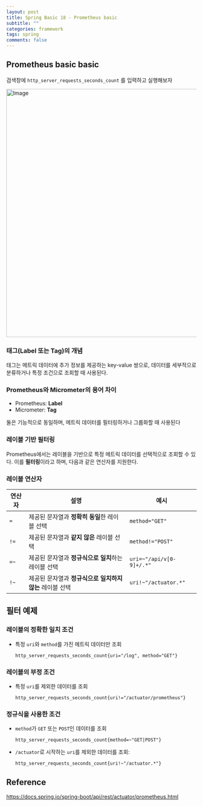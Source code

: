 ```yaml
---
layout: post
title: Spring Basic 18 - Prometheus basic
subtitle: ""
categories: framework
tags: spring
comments: false
---
```


## **Prometheus basic** **basic**

검색창에 `http_server_requests_seconds_count` 를 입력하고 실행해보자

<img width="654" alt="Image" src="https://github.com/user-attachments/assets/48e9f44f-abfe-4502-9cb0-cdb5f56f6416" />

### **태그(Label 또는 Tag)의 개념**

태그는 메트릭 데이터에 추가 정보를 제공하는 key-value 쌍으로, 데이터를 세부적으로 분류하거나 특정 조건으로 조회할 때 사용된다.

### **Prometheus와 Micrometer의 용어 차이**

- Prometheus: **Label**
- Micrometer: **Tag**

둘은 기능적으로 동일하며, 메트릭 데이터를 필터링하거나 그룹화할 때 사용된다

### **레이블 기반 필터링**

Prometheus에서는 레이블을 기반으로 특정 메트릭 데이터를 선택적으로 조회할 수 있다. 이를 **필터링**이라고 하며, 다음과 같은 연산자를 지원한다.

### **레이블 연산자**

| 연산자 | 설명 | 예시 |
| --- | --- | --- |
| `=` | 제공된 문자열과 **정확히 동일**한 레이블 선택 | `method="GET"` |
| `!=` | 제공된 문자열과 **같지 않은** 레이블 선택 | `method!="POST"` |
| `=~` | 제공된 문자열과 **정규식으로 일치**하는 레이블 선택 | `uri=~"/api/v[0-9]+/.*"` |
| `!~` | 제공된 문자열과 **정규식으로 일치하지 않는** 레이블 선택 | `uri!~"/actuator.*"` |

## **필터 예제**

### **레이블의 정확한 일치 조건**

- 특정 `uri`와 `method`를 가진 메트릭 데이터만 조회

    ```
    http_server_requests_seconds_count{uri="/log", method="GET"}
    ```

### **레이블의 부정 조건**

- 특정 `uri`를 제외한 데이터를 조회

    ```
    http_server_requests_seconds_count{uri!="/actuator/prometheus"}
    ```

### **정규식을 사용한 조건**

- `method`가 `GET` 또는 `POST`인 데이터를 조회

    ```
    http_server_requests_seconds_count{method=~"GET|POST"}
    ```

- `/actuator`로 시작하는 `uri`를 제외한 데이터를 조회:

    ```
    http_server_requests_seconds_count{uri!~"/actuator.*"}
    ```



## Reference

<https://docs.spring.io/spring-boot/api/rest/actuator/prometheus.html>
